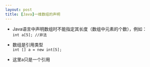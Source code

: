 ```yaml
---
layout: post
title: [Java]一维数组的声明
---
```


- Java语言中声明数组时不能指定其长度（数组中元素的个数），例如：  
    `int a[5]; //非法`  
    
- 数组是引用类型  
    `int [] a = new int[5];`
    
- 这里a只是一个引用
